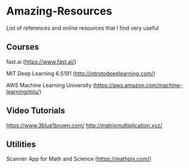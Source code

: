 # Amazing-Resources
List of references and online resources that I find very useful

## Courses
fast.ai (https://www.fast.ai/)

MIT Deep Learning 6.S191 (http://introtodeeplearning.com/)

AWS Machine Learning University (https://aws.amazon.com/machine-learning/mlu/)


## Video Tutorials

https://www.3blue1brown.com/
http://matrixmultiplication.xyz/

## Utilities 

Scanner App for Math and Science (https://mathpix.com/)
